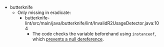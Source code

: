 - butterknife
  - Only missing in eradicate:
    - butterknife-lint/src/main/java/butterknife/lint/InvalidR2UsageDetector.java:104
      - The code checks the variable beforehand using `instanceof`, which
        [prevents a null dereference][instanceof].

[instanceof]: https://stackoverflow.com/a/2950415/5044950
